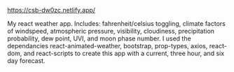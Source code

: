 
https://csb-dw0zc.netlify.app/

My react weather app. Includes: fahrenheit/celsius toggling, climate factors of windspeed, atmospheric pressure, visibility, cloudiness, precipitation probability, dew point, UVI, and moon phase number. I used the dependancies react-animated-weather, bootstrap, prop-types, axios, react-dom, and react-scripts to create this app with a current, three hour, and six day forecast. 
